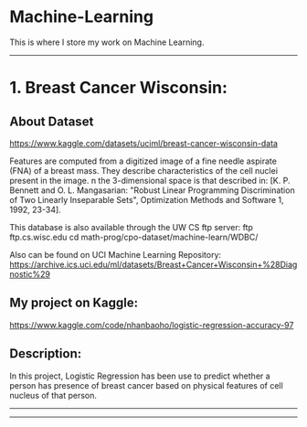 # Machine-Learning

This is where I store my work on Machine Learning.

___
# 1. Breast Cancer Wisconsin: 
   ## About Dataset
   https://www.kaggle.com/datasets/uciml/breast-cancer-wisconsin-data
   
   Features are computed from a digitized image of a fine needle aspirate (FNA) of a breast mass. They describe characteristics of the cell nuclei present in the image.
   n the 3-dimensional space is that described in: [K. P. Bennett and O. L. Mangasarian: "Robust Linear Programming Discrimination of Two Linearly Inseparable Sets", Optimization Methods and Software 1, 1992, 23-34].

   This database is also available through the UW CS ftp server:
   ftp ftp.cs.wisc.edu
   cd math-prog/cpo-dataset/machine-learn/WDBC/

Also can be found on UCI Machine Learning Repository: https://archive.ics.uci.edu/ml/datasets/Breast+Cancer+Wisconsin+%28Diagnostic%29
   ## My project on Kaggle:
   https://www.kaggle.com/code/nhanbaoho/logistic-regression-accuracy-97
   
   ## Description:
   
   In this project, Logistic Regression has been use to predict whether a person has presence of breast cancer based on physical features of cell nucleus of that person.
   
   ___
   ___
   
